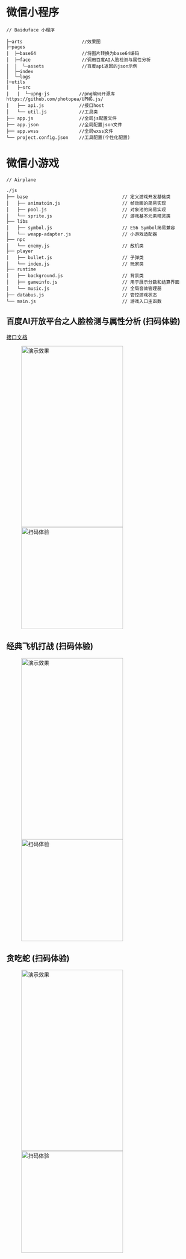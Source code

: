 # 微信小程序
```
// Baiduface 小程序

├─arts                      //效果图
├─pages
|  ├─base64                 //将图片转换为base64编码
│  ├─face                   //调用百度AI人脸检测与属性分析
│  │  └─assets              //百度api返回的json示例
│  ├─index
│  └─logs
|─utils
|   ├─src
|   |  └─upng-js           //png编码开源库https://github.com/photopea/UPNG.js/
|   ├── api.js             //接口host
│   └── util.js            //工具类
├── app.js                 //全局js配置文件
├── app.json               //全局配置json文件
├── app.wxss               //全局wxss文件
└── project.config.json    //工具配置(个性化配置)
```
# 微信小游戏
```
// Airplane

./js
├── base                                   // 定义游戏开发基础类
│   ├── animatoin.js                       // 帧动画的简易实现
│   ├── pool.js                            // 对象池的简易实现
│   └── sprite.js                          // 游戏基本元素精灵类
├── libs
│   ├── symbol.js                          // ES6 Symbol简易兼容
│   └── weapp-adapter.js                   // 小游戏适配器
├── npc
│   └── enemy.js                           // 敌机类
├── player
│   ├── bullet.js                          // 子弹类
│   └── index.js                           // 玩家类
├── runtime
│   ├── background.js                      // 背景类
│   ├── gameinfo.js                        // 用于展示分数和结算界面
│   └── music.js                           // 全局音效管理器
├── databus.js                             // 管控游戏状态
└── main.js                                // 游戏入口主函数

```

## 百度AI开放平台之人脸检测与属性分析 (扫码体验)
[接口文档](https://ai.baidu.com/docs#/Face-Detect-V3/top)
<figure class="half">
	<img src="https://github.com/xmaihh/weixinxiaochengxu/raw/master/arts/baiduai_face.png" width="270" height="480" alt="演示效果"/><img src="https://github.com/xmaihh/weixinxiaochengxu/raw/master/arts/qr_baiduface.png" width="270"  alt="扫码体验"/>
</figure>

## 经典飞机打战 (扫码体验)
<figure class="half">
	<img src="https://github.com/xmaihh/weixinxiaochengxu/raw/master/arts/airplane.jpg" width="270" height="480" alt="演示效果"/><img src="https://github.com/xmaihh/weixinxiaochengxu/raw/master/arts/qr_airplane.png" width="270"  alt="扫码体验"/>
</figure>

## 贪吃蛇 (扫码体验)
<figure class="half">
	<img src="https://github.com/xmaihh/weixinxiaochengxu/raw/master/arts/snake.png" width="270" height="480" alt="演示效果"/><img src="https://github.com/xmaihh/weixinxiaochengxu/raw/master/arts/qr_snake.png" width="270"  alt="扫码体验"/>
</figure>